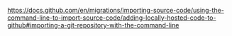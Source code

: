 https://docs.github.com/en/migrations/importing-source-code/using-the-command-line-to-import-source-code/adding-locally-hosted-code-to-github#importing-a-git-repository-with-the-command-line